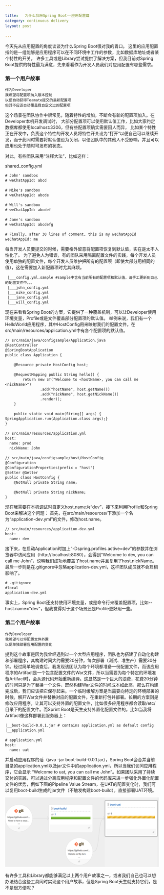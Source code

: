 ```yaml
---

title:   为什么我粉Spring Boot——应用配置篇
category: continuous delivery   
layout: post

---
```


今天先从应用配置的角度谈谈为什么Spring Boot很对我的胃口。
这里的应用配置指的是一组能够是应用程序可以在不同环境中工作的参数，比如数据库地址或者某个特性的开关。
许多工具或是Library尝试提供了解决方案，但我目前对Spring Boot提供的特性最为满意，先来看看作为开发人员我们对应用配置有哪些需求。

### 第一个用户故事

    作为Developer
    我希望将配置项纳入版本控制
    以便自动获得Teamate提交的最新配置项
    但其不应该自动覆盖我自定义过的配置项

这个场景在团队协作中很常见，随着特性的增加，不断会有新的配置项加入。在Developer本机开发调试时，
大部分配置项可以使用默认值工作，比如大家约定数据库都使用localhost:3306，但有些配置项确实需要因人而异，
比如某个特性正在开发中，负责这个特性的开发人员将特性开关设为“打开”以便自己可以继续开发，而于此同时需要将默认值设为关闭，以便团队中的其他人不受影响，并且可以应用也处于随时可发布的状态。

对此，有些团队采用“注释大法”，比如这样：

shared_config.yml

    # John' sandbox
    # weChatAppId: abcd

    # Mike's sandbox
    # weChatAppId: abcde

    # Will's sandbox
    # weChatAppId: abcdef

    # Jane's sandbox
    # weChatAppId: abcdefg

    # Finally, after 30 lines of comment, this is my weChatAppId
    weChatAppId: me

每当开发人员要提交的时候，需要格外留意将配置项恢复到默认值，实在是太不人性化了。
为了避免人为错误，有的团队采用隔离配置文件的实践，每个开发人员使用单独的配置文件，每个开发人员维护把所有的配置项（即使大部分用相同的值），这在需要加入新配置项时尤其麻烦。

     |___config.yml.sample #sample中含有当前所有的配置项和默认值，请手工更新到自己的配置文件中。。。
     |___john_config.yml
     |___mike_config.yml
     |___jane_config.yml
     |___will_config.yml

现在来看看Spring Boot的方案，它提供了一种覆盖机制，可以让Developer使用环境变量，Profile或是文件覆盖部分配置项的默认值。
举例来说，我们有一个HelloWorld应用程序，其中HostConfig用来映射我们的配置文件，在src/main/resources/application.yml中有各个配置项的默认值。

    // src/main/java/configsample/Application.java
    @RestController
    @SpringBootApplication
    public class Application {

        @Resource private HostConfig host;

        @RequestMapping public String hello() {
            return new ST("Welcome to <hostName>, you can call me <nickName>")
                    .add("hostName", host.getName())
                    .add("nickName", host.getNickName())
                    .render();
        }

        public static void main(String[] args) { SpringApplication.run(Application.class args);}
    }

    // src/main/resources/application.yml
    host:
      name: prod
      nickName: John

    // src/main/java/configsample/host/HostConfig
    @Configuration
    @ConfigurationProperties(prefix = "host")
    @Setter @Getter
    public class HostConfig {
        @NotNull private String name;

        @NotNull private String nickName;
    }

现在我需要在本机调试时自定义host.name为“dev”，接下来利用Profile和Spring Boot来解决这个问题：
首先，在src/main/resources/下添加一个名为“application-dev.yml”的文件，修改host.name。

    // src/main/resources/application-dev.yml
    host:
      name: dev

接下来，在启动Application时加上“-Dspring.profiles.active=dev”的参数并在浏览器中访问应用（http://localhost:8080），会得到“Welcome to dev, you can call me John”，说明我们成功地覆盖了host.name并且复用了host.nickName。最后一步则是在.gitignore中忽略application-dev.yml，这样团队成员就不会互相影响了。

    # .gitignore  
    #local
    application-dev.yml

事实上，Spring Boot还支持使用环境变量，或是命令行来覆盖配置项，比如--host.name="dev"，但我觉得对于这个场景还是Profile更好用一些。

### 第二个用户故事

    作为Developer
    我希望可以将配置文件外置
    以便单独部署应用配置的变化

提到这个故事是因为我曾经遇到过一个大型应用程序，团队也为搭建了自动化构建和部署程序，其构建时间大约需要20分钟，每次部署（测试、准生产）需要30分钟。经过简单地调查后，我发现该团队为每个环境都准备一份配置文件，而该应用程序的Artifact是一个包含配置文件的War文件，所以当需要为每个特定的环境准备Artifact时，会从源代码开始重新编译。这显然是一个巨大的浪费，花费20分钟的时间只是为了替换一个文件，既然构建War文件的时间成本如此高，那么在构建完成后，我们应该把它保存起来。一个临时缓解方案是当需要向特定的环境部署的时候，解开War文件并替换对应的配置文件，在重新打包并部署。长期的方案则是修改应用程序，让其可以支持外置的配置文件，比如很多应用程序都会读取/etc/目录下的配置文件。而Sprint Boot是天生支持外置化配置文件的，比如当我将Artifact像这样部署到服务器上：

    |__boot-build-0.0.1.jar # contains application.yml as default config
    |__application.yml

    # application.yml
    host:
      name: uat

并启动应用程序的话（java -jar boot-build-0.0.1.jar），Spring Boot会合并当前目录的application.yml以及jar文件中的application.yml，所以当我们访问应用程序，它会显示
“Welcome to uat, you can call me John”。如果团队采用了持续交付的实践，可以通过分离应用程序和配置文件的代码库来进一步强化外置化配置文件的优势，例如下图的Pipeline Value Stream，在UAT的配置变化时，我们可以复用boot-build生成的jar文件（不触发构建boot-build），直接部署UAT环境。

<img src="/images/spring-boot-config/fan-in.png" width="600px"/>

有许多工具和Library都能够满足以上两个用户故事之一，或者我们自己也可以想办法结合这些工具同时实现这个用户故事，但是Spring Boot天生就支持它们，是不是很方便呢？
